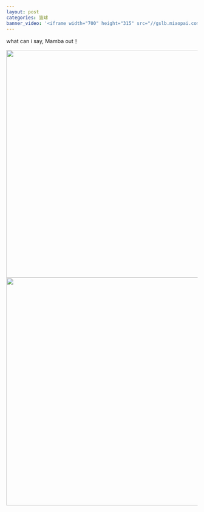 ```yaml
---
layout: post
categories: 篮球 
banner_video: '<iframe width="700" height="315" src="//gslb.miaopai.com/stream/rDoom367qbDe0uBbDPfVHQ__.mp4" frameborder="0" allowfullscreen></iframe>'
---
```


what can i say, Mamba out！

<img src="/assets/images/cobe1.png" width="800" height="600"  /> 

<img src="/assets/images/cobe2.png" width="800" height="600"  />


